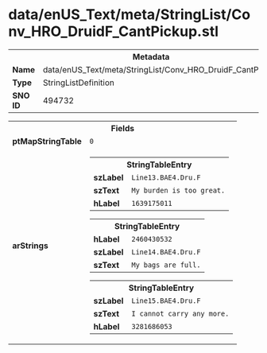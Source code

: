 <h1>data/enUS_Text/meta/StringList/Conv_HRO_DruidF_CantPickup.stl</h1><table><tr><th colspan="100%">Metadata</th></tr><tr><td><b>Name</b></td><td>data/enUS_Text/meta/StringList/Conv_HRO_DruidF_CantPickup.stl</td></tr><tr><td><b>Type</b></td><td>StringListDefinition</td></tr><tr><td><b>SNO ID</b></td><td>494732</td></tr></table>

<table><tr><th colspan="100%">Fields</th></tr><tr><td><b>ptMapStringTable</b></td><td><code>0</code></td></tr><tr><td><b>arStrings</b></td><td><table><tr><th colspan="100%">StringTableEntry</th></tr><tr><td><b>szLabel</b></td><td><code>Line13.BAE4.Dru.F</code></td></tr><tr><td><b>szText</b></td><td><code>My burden is too great.</code></td></tr><tr><td><b>hLabel</b></td><td><code>1639175011</code></td></tr></table>


<table><tr><th colspan="100%">StringTableEntry</th></tr><tr><td><b>hLabel</b></td><td><code>2460430532</code></td></tr><tr><td><b>szLabel</b></td><td><code>Line14.BAE4.Dru.F</code></td></tr><tr><td><b>szText</b></td><td><code>My bags are full.</code></td></tr></table>


<table><tr><th colspan="100%">StringTableEntry</th></tr><tr><td><b>szLabel</b></td><td><code>Line15.BAE4.Dru.F</code></td></tr><tr><td><b>szText</b></td><td><code>I cannot carry any more.</code></td></tr><tr><td><b>hLabel</b></td><td><code>3281686053</code></td></tr></table>


</td></tr></table>

